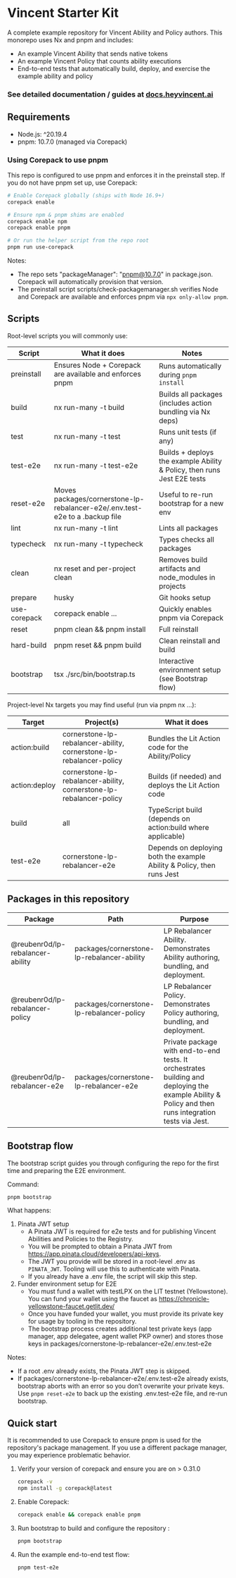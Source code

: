 # Vincent Starter Kit

A complete example repository for Vincent Ability and Policy authors. This monorepo uses Nx and pnpm and includes:

- An example Vincent Ability that sends native tokens
- An example Vincent Policy that counts ability executions
- End-to-end tests that automatically build, deploy, and exercise the example ability and policy

### See detailed documentation / guides at [docs.heyvincent.ai](https://docs.heyvincent.ai)

## Requirements

- Node.js: ^20.19.4
- pnpm: 10.7.0 (managed via Corepack)

### Using Corepack to use pnpm

This repo is configured to use pnpm and enforces it in the preinstall step. If you do not have pnpm set up, use Corepack:

```bash
# Enable Corepack globally (ships with Node 16.9+)
corepack enable

# Ensure npm & pnpm shims are enabled
corepack enable npm
corepack enable pnpm

# Or run the helper script from the repo root
pnpm run use-corepack
```

Notes:

- The repo sets "packageManager": "pnpm@10.7.0" in package.json. Corepack will automatically provision that version.
- The preinstall script scripts/check-packagemanager.sh verifies Node and Corepack are available and enforces pnpm via `npx only-allow pnpm`.

## Scripts

Root-level scripts you will commonly use:

| Script       | What it does                                                                 | Notes                                                                   |
| ------------ | ---------------------------------------------------------------------------- | ----------------------------------------------------------------------- |
| preinstall   | Ensures Node + Corepack are available and enforces pnpm                      | Runs automatically during `pnpm install`                                |
| build        | nx run-many -t build                                                         | Builds all packages (includes action bundling via Nx deps)              |
| test         | nx run-many -t test                                                          | Runs unit tests (if any)                                                |
| test-e2e     | nx run-many -t test-e2e                                                      | Builds + deploys the example Ability & Policy, then runs Jest E2E tests |
| reset-e2e    | Moves packages/cornerstone-lp-rebalancer-e2e/.env.test-e2e to a .backup file | Useful to re-run bootstrap for a new env                                |
| lint         | nx run-many -t lint                                                          | Lints all packages                                                      |
| typecheck    | nx run-many -t typecheck                                                     | Types checks all packages                                               |
| clean        | nx reset and per-project clean                                               | Removes build artifacts and node_modules in projects                    |
| prepare      | husky                                                                        | Git hooks setup                                                         |
| use-corepack | corepack enable ...                                                          | Quickly enables pnpm via Corepack                                       |
| reset        | pnpm clean && pnpm install                                                   | Full reinstall                                                          |
| hard-build   | pnpm reset && pnpm build                                                     | Clean reinstall and build                                               |
| bootstrap    | tsx ./src/bin/bootstrap.ts                                                   | Interactive environment setup (see Bootstrap flow)                      |

Project-level Nx targets you may find useful (run via pnpm nx ...):

| Target        | Project(s)                                                          | What it does                                                           |
| ------------- | ------------------------------------------------------------------- | ---------------------------------------------------------------------- |
| action:build  | cornerstone-lp-rebalancer-ability, cornerstone-lp-rebalancer-policy | Bundles the Lit Action code for the Ability/Policy                     |
| action:deploy | cornerstone-lp-rebalancer-ability, cornerstone-lp-rebalancer-policy | Builds (if needed) and deploys the Lit Action code                     |
| build         | all                                                                 | TypeScript build (depends on action:build where applicable)            |
| test-e2e      | cornerstone-lp-rebalancer-e2e                                       | Depends on deploying both the example Ability & Policy, then runs Jest |

## Packages in this repository

| Package                          | Path                                       | Purpose                                                                                                                                              |
| -------------------------------- | ------------------------------------------ | ---------------------------------------------------------------------------------------------------------------------------------------------------- |
| @reubenr0d/lp-rebalancer-ability | packages/cornerstone-lp-rebalancer-ability | LP Rebalancer Ability. Demonstrates Ability authoring, bundling, and deployment.                                                                     |
| @reubenr0d/lp-rebalancer-policy  | packages/cornerstone-lp-rebalancer-policy  | LP Rebalancer Policy. Demonstrates Policy authoring, bundling, and deployment.                                                                       |
| @reubenr0d/lp-rebalancer-e2e     | packages/cornerstone-lp-rebalancer-e2e     | Private package with end-to-end tests. It orchestrates building and deploying the example Ability & Policy and then runs integration tests via Jest. |

## Bootstrap flow

The bootstrap script guides you through configuring the repo for the first time and preparing the E2E environment.

Command:

```bash
pnpm bootstrap
```

What happens:

1. Pinata JWT setup
   - A Pinata JWT is required for e2e tests and for publishing Vincent Abilities and Policies to the Registry.
   - You will be prompted to obtain a Pinata JWT from https://app.pinata.cloud/developers/api-keys.
   - The JWT you provide will be stored in a root-level .env as `PINATA_JWT`. Tooling will use this to authenticate with Pinata.
   - If you already have a .env file, the script will skip this step.
2. Funder environment setup for E2E
   - You must fund a wallet with testLPX on the LIT testnet (Yellowstone). You can fund your wallet using the faucet as https://chronicle-yellowstone-faucet.getlit.dev/
   - Once you have funded your wallet, you must provide its private key for usage by tooling in the repository.
   - The bootstrap process creates additional test private keys (app manager, app delegatee, agent wallet PKP owner) and stores those keys in packages/cornerstone-lp-rebalancer-e2e/.env.test-e2e

Notes:

- If a root .env already exists, the Pinata JWT step is skipped.
- If packages/cornerstone-lp-rebalancer-e2e/.env.test-e2e already exists, bootstrap aborts with an error so you don’t overwrite your private keys. Use `pnpm reset-e2e` to back up the existing .env.test-e2e file, and re-run bootstrap.

## Quick start

It is recommended to use Corepack to ensure pnpm is used for the repository's package management. If you use a different package manager, you may experience problematic behavior.

1. Verify your version of corepack and ensure you are on > 0.31.0
   ```bash
   corepack -v
   npm install -g corepack@latest
   ```
2. Enable Corepack:
   ```bash
   corepack enable && corepack enable pnpm
   ```
3. Run bootstrap to build and configure the repository :
   ```bash
   pnpm bootstrap
   ```
4. Run the example end-to-end test flow:
   ```bash
   pnpm test-e2e
   ```
